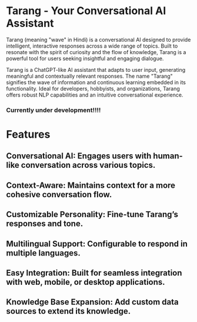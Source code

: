 # Tarang - Your Conversational AI Assistant
Tarang (meaning "wave" in Hindi) is a conversational AI designed to provide intelligent, interactive responses across a wide range of topics. Built to resonate with the spirit of curiosity and the flow of knowledge, Tarang is a powerful tool for users seeking insightful and engaging dialogue.

Tarang is a ChatGPT-like AI assistant that adapts to user input, generating meaningful and contextually relevant responses. The name "Tarang" signifies the wave of information and continuous learning embedded in its functionality. Ideal for developers, hobbyists, and organizations, Tarang offers robust NLP capabilities and an intuitive conversational experience.

<h3>Currently under development!!!!</h3>

# Features
<h2> Conversational AI: Engages users with human-like conversation across various topics. </h2>
<h2> Context-Aware: Maintains context for a more cohesive conversation flow. </h2>
<h2> Customizable Personality: Fine-tune Tarang’s responses and tone. </h2>
<h2> Multilingual Support: Configurable to respond in multiple languages. </h2>
<h2> Easy Integration: Built for seamless integration with web, mobile, or desktop applications. </h2>
<h2> Knowledge Base Expansion: Add custom data sources to extend its knowledge. </h2>
